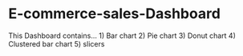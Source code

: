 # E-commerce-sales-Dashboard
 This Dashboard contains... 1) Bar chart 2) Pie chart 3) Donut chart 4) Clustered bar chart 5) slicers
